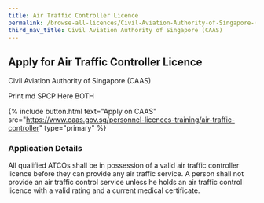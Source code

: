 ```yaml
---
title: Air Traffic Controller Licence
permalink: /browse-all-licences/Civil-Aviation-Authority-of-Singapore-(CAAS)/Air-Traffic-Controller-Licence
third_nav_title: Civil Aviation Authority of Singapore (CAAS)
---
```


## Apply for Air Traffic Controller Licence

Civil Aviation Authority of Singapore (CAAS)

Print md SPCP Here BOTH

{% include button.html text="Apply on CAAS" src="https://www.caas.gov.sg/personnel-licences-training/air-traffic-controller" type="primary" %}

### Application Details

<p>All qualified ATCOs shall be in possession of a valid air traffic controller licence before they can provide any air traffic service. A person shall not provide an air traffic control service unless he holds an air traffic control licence with a valid rating and a current medical certificate.</p>

